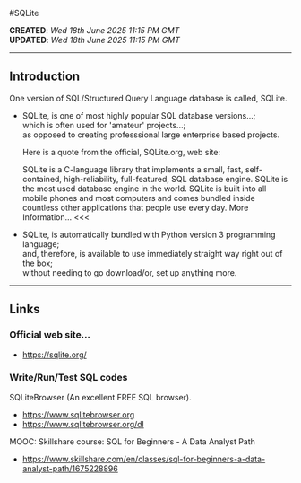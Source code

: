 #SQLite

**CREATED**: *Wed 18th June 2025 11:15 PM GMT*  
**UPDATED**: *Wed 18th June 2025 11:15 PM GMT*  

-----

## Introduction

One version of SQL/Structured Query Language database is called, SQLite.

- SQLite, is one of most highly popular SQL database versions...;  
  which is often used for 'amateur' projects...;  
  as opposed to creating professsional large enterprise based projects.

  Here is a quote from the official, SQLite.org, web site:  
  >>>  
   SQLite is a C-language library that implements a small, fast, self-contained, high-reliability, full-featured, SQL database engine. SQLite is the most used database engine in the world. SQLite is built into all mobile phones and most computers and comes bundled inside countless other applications that people use every day. More Information...
  <<<     

- SQLite, is automatically bundled with Python version 3 programming language;  
  and, therefore, is available to use immediately straight way right out of the box;  
  without needing to go download/or, set up anything more.  

-----

## Links

### Official web site...

- https://sqlite.org/

### Write/Run/Test SQL codes

SQLiteBrowser (An excellent FREE SQL browser).      
- https://www.sqlitebrowser.org  
- https://www.sqlitebrowser.org/dl  

MOOC: Skillshare course: SQL for Beginners - A Data Analyst Path     
- https://www.skillshare.com/en/classes/sql-for-beginners-a-data-analyst-path/1675228896
  
